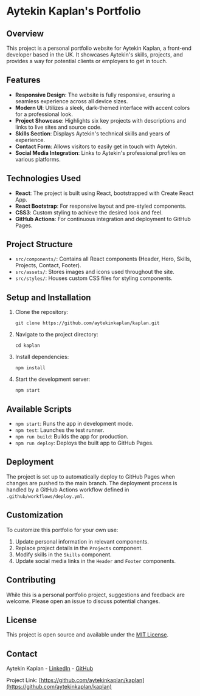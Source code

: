 # Aytekin Kaplan's Portfolio

## Overview

This project is a personal portfolio website for Aytekin Kaplan, a front-end developer based in the UK. It showcases Aytekin's skills, projects, and provides a way for potential clients or employers to get in touch.

## Features

- **Responsive Design**: The website is fully responsive, ensuring a seamless experience across all device sizes.
- **Modern UI**: Utilizes a sleek, dark-themed interface with accent colors for a professional look.
- **Project Showcase**: Highlights six key projects with descriptions and links to live sites and source code.
- **Skills Section**: Displays Aytekin's technical skills and years of experience.
- **Contact Form**: Allows visitors to easily get in touch with Aytekin.
- **Social Media Integration**: Links to Aytekin's professional profiles on various platforms.

## Technologies Used

- **React**: The project is built using React, bootstrapped with Create React App.
- **React Bootstrap**: For responsive layout and pre-styled components.
- **CSS3**: Custom styling to achieve the desired look and feel.
- **GitHub Actions**: For continuous integration and deployment to GitHub Pages.

## Project Structure

- `src/components/`: Contains all React components (Header, Hero, Skills, Projects, Contact, Footer).
- `src/assets/`: Stores images and icons used throughout the site.
- `src/styles/`: Houses custom CSS files for styling components.

## Setup and Installation

1. Clone the repository:
   ```
   git clone https://github.com/aytekinkaplan/kaplan.git
   ```
2. Navigate to the project directory:
   ```
   cd kaplan
   ```
3. Install dependencies:
   ```
   npm install
   ```
4. Start the development server:
   ```
   npm start
   ```

## Available Scripts

- `npm start`: Runs the app in development mode.
- `npm test`: Launches the test runner.
- `npm run build`: Builds the app for production.
- `npm run deploy`: Deploys the built app to GitHub Pages.

## Deployment

The project is set up to automatically deploy to GitHub Pages when changes are pushed to the main branch. The deployment process is handled by a GitHub Actions workflow defined in `.github/workflows/deploy.yml`.

## Customization

To customize this portfolio for your own use:

1. Update personal information in relevant components.
2. Replace project details in the `Projects` component.
3. Modify skills in the `Skills` component.
4. Update social media links in the `Header` and `Footer` components.

## Contributing

While this is a personal portfolio project, suggestions and feedback are welcome. Please open an issue to discuss potential changes.

## License

This project is open source and available under the [MIT License](LICENSE).

## Contact

Aytekin Kaplan - [LinkedIn](https://www.linkedin.com/in/aytekinkaplan/) - [GitHub](https://github.com/aytekinkaplan)

Project Link: [https://github.com/aytekinkaplan/kaplan](https://github.com/aytekinkaplan/kaplan)
